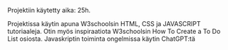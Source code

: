 Projektiin käytetty aika: 25h.

Projektissa käytin apuna W3schoolsin HTML, CSS ja JAVASCRIPT tutoriaaleja. Otin myös inspiraatiota W3schoolsin How To Create a To Do List osiosta.
Javaskriptin toiminta ongelmissa käytin ChatGPT:tä
